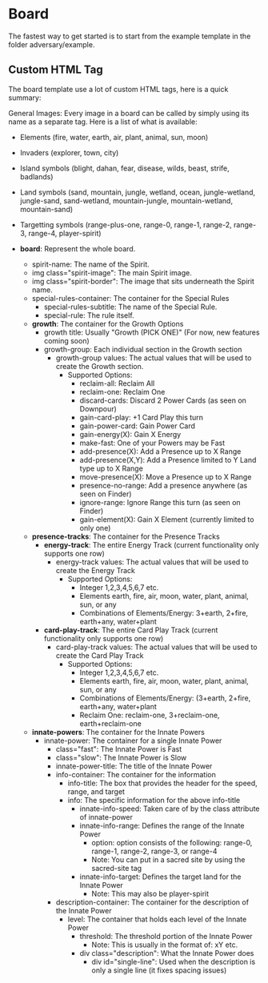 # Board

The fastest way to get started is to start from the example template in the folder adversary/example.

## Custom HTML Tag

The board template use a lot of custom HTML tags, here is a quick summary:

General Images: Every image in a board can be called by simply using its name as a separate tag. Here is a list of what is available:
- Elements (fire, water, earth, air, plant, animal, sun, moon)
- Invaders (explorer, town, city)
- Island symbols (blight, dahan, fear, disease, wilds, beast, strife, badlands)
- Land symbols (sand, mountain, jungle, wetland, ocean, jungle-wetland, jungle-sand, sand-wetland, mountain-jungle, mountain-wetland, mountain-sand)
- Targetting symbols (range-plus-one, range-0, range-1, range-2, range-3, range-4, player-spirit)


- **board**: Represent the whole board.
  - spirit-name: The name of the Spirit.
  - img class="spirit-image": The main Spirit image.
  - img class="spirit-border": The image that sits underneath the Spirit name.
  - special-rules-container: The container for the Special Rules
    - special-rules-subtitle: The name of the Special Rule.
    - special-rule: The rule itself.
  - **growth**: The container for the Growth Options
    - growth title: Usually "Growth (PICK ONE)" (For now, new features coming soon)
    - growth-group: Each individual section in the Growth section
      - growth-group values: The actual values that will be used to create the Growth section.
        - Supported Options:
          - reclaim-all: Reclaim All
          - reclaim-one: Reclaim One
          - discard-cards: Discard 2 Power Cards (as seen on Downpour)
          - gain-card-play: +1 Card Play this turn
          - gain-power-card: Gain Power Card
          - gain-energy(X): Gain X Energy
          - make-fast: One of your Powers may be Fast
          - add-presence(X): Add a Presence up to X Range
          - add-presence(X,Y): Add a Presence limited to Y Land type up to X Range
          - move-presence(X): Move a Presence up to X Range
          - presence-no-range: Add a presence anywhere (as seen on Finder)
          - ignore-range: Ignore Range this turn (as seen on Finder)
          - gain-element(X): Gain X Element (currently limited to only one)
  - **presence-tracks**: The container for the Presence Tracks
    - **energy-track**: The entire Energy Track (current functionality only supports one row)
      - energy-track values: The actual values that will be used to create the Energy Track
        - Supported Options:
          - Integer 1,2,3,4,5,6,7 etc.
          - Elements earth, fire, air, moon, water, plant, animal, sun, or any
          - Combinations of Elements/Energy: 3+earth, 2+fire, earth+any, water+plant
    - **card-play-track**: The entire Card Play Track (current functionality only supports one row)
      - card-play-track values: The actual values that will be used to create the Card Play Track
        - Supported Options:
          - Integer 1,2,3,4,5,6,7 etc.
          - Elements earth, fire, air, moon, water, plant, animal, sun, or any
          - Combinations of Elements/Energy: (3+earth, 2+fire, earth+any, water+plant
          - Reclaim One: reclaim-one, 3+reclaim-one, earth+reclaim-one
  - **innate-powers**: The container for the Innate Powers
    - innate-power: The container for a single Innate Power
      - class="fast": The Innate Power is Fast
      - class="slow": The Innate Power is Slow
      - innate-power-title: The title of the Innate Power
      - info-container: The container for the information
        - info-title: The box that provides the header for the speed, range, and target
        - info: The specific information for the above info-title
          - innate-info-speed: Taken care of by the class attribute of innate-power
          - innate-info-range: Defines the range of the Innate Power
            - option: option consists of the following: range-0, range-1, range-2, range-3, or range-4
            - Note: You can put in a sacred site by using the sacred-site tag
          - innate-info-target: Defines the target land for the Innate Power
            - Note: This may also be player-spirit 
      - description-container: The container for the description of the Innate Power
        - level: The container that holds each level of the Innate Power
          - threshold: The threshold portion of the Innate Power
            - Note: This is usually in the format of: x<element>Y<element> etc.
          - div class="description": What the Innate Power does
            - div id="single-line": Used when the description is only a single line (it fixes spacing issues)